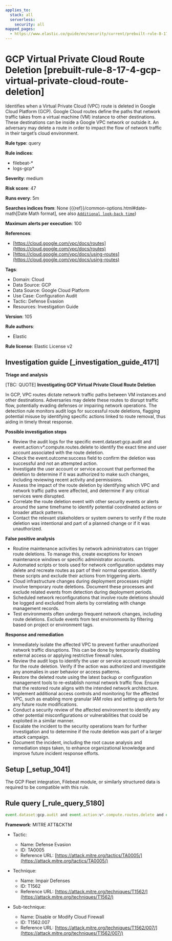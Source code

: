 ```yaml
---
applies_to:
  stack: all
  serverless:
    security: all
mapped_pages:
  - https://www.elastic.co/guide/en/security/current/prebuilt-rule-8-17-4-gcp-virtual-private-cloud-route-deletion.html
---
```


# GCP Virtual Private Cloud Route Deletion [prebuilt-rule-8-17-4-gcp-virtual-private-cloud-route-deletion]

Identifies when a Virtual Private Cloud (VPC) route is deleted in Google Cloud Platform (GCP). Google Cloud routes define the paths that network traffic takes from a virtual machine (VM) instance to other destinations. These destinations can be inside a Google VPC network or outside it. An adversary may delete a route in order to impact the flow of network traffic in their target’s cloud environment.

**Rule type**: query

**Rule indices**:

* filebeat-*
* logs-gcp*

**Severity**: medium

**Risk score**: 47

**Runs every**: 5m

**Searches indices from**: None ({{ref}}/common-options.html#date-math[Date Math format], see also [`Additional look-back time`](docs-content://solutions/security/detect-and-alert/create-detection-rule.md#rule-schedule))

**Maximum alerts per execution**: 100

**References**:

* [https://cloud.google.com/vpc/docs/routes](https://cloud.google.com/vpc/docs/routes)
* [https://cloud.google.com/vpc/docs/using-routes](https://cloud.google.com/vpc/docs/using-routes)

**Tags**:

* Domain: Cloud
* Data Source: GCP
* Data Source: Google Cloud Platform
* Use Case: Configuration Audit
* Tactic: Defense Evasion
* Resources: Investigation Guide

**Version**: 105

**Rule authors**:

* Elastic

**Rule license**: Elastic License v2

## Investigation guide [_investigation_guide_4171]

**Triage and analysis**

[TBC: QUOTE]
**Investigating GCP Virtual Private Cloud Route Deletion**

In GCP, VPC routes dictate network traffic paths between VM instances and other destinations. Adversaries may delete these routes to disrupt traffic flow, potentially evading defenses or impairing network operations. The detection rule monitors audit logs for successful route deletions, flagging potential misuse by identifying specific actions linked to route removal, thus aiding in timely threat response.

**Possible investigation steps**

* Review the audit logs for the specific event.dataset:gcp.audit and event.action:v*.compute.routes.delete to identify the exact time and user account associated with the route deletion.
* Check the event.outcome:success field to confirm the deletion was successful and not an attempted action.
* Investigate the user account or service account that performed the deletion to determine if it was authorized to make such changes, including reviewing recent activity and permissions.
* Assess the impact of the route deletion by identifying which VPC and network traffic paths were affected, and determine if any critical services were disrupted.
* Correlate the route deletion event with other security events or alerts around the same timeframe to identify potential coordinated actions or broader attack patterns.
* Contact the relevant stakeholders or system owners to verify if the route deletion was intentional and part of a planned change or if it was unauthorized.

**False positive analysis**

* Routine maintenance activities by network administrators can trigger route deletions. To manage this, create exceptions for known maintenance windows or specific administrator accounts.
* Automated scripts or tools used for network configuration updates may delete and recreate routes as part of their normal operation. Identify these scripts and exclude their actions from triggering alerts.
* Cloud infrastructure changes during deployment processes might involve temporary route deletions. Document these processes and exclude related events from detection during deployment periods.
* Scheduled network reconfigurations that involve route deletions should be logged and excluded from alerts by correlating with change management records.
* Test environments often undergo frequent network changes, including route deletions. Exclude events from test environments by filtering based on project or environment tags.

**Response and remediation**

* Immediately isolate the affected VPC to prevent further unauthorized network traffic disruptions. This can be done by temporarily disabling external access or applying restrictive firewall rules.
* Review the audit logs to identify the user or service account responsible for the route deletion. Verify if the action was authorized and investigate any anomalies in user behavior or access patterns.
* Restore the deleted route using the latest backup or configuration management tools to re-establish normal network traffic flow. Ensure that the restored route aligns with the intended network architecture.
* Implement additional access controls and monitoring for the affected VPC, such as enabling more granular IAM roles and setting up alerts for any future route modifications.
* Conduct a security review of the affected environment to identify any other potential misconfigurations or vulnerabilities that could be exploited in a similar manner.
* Escalate the incident to the security operations team for further investigation and to determine if the route deletion was part of a larger attack campaign.
* Document the incident, including the root cause analysis and remediation steps taken, to enhance organizational knowledge and improve future incident response efforts.


## Setup [_setup_1041]

The GCP Fleet integration, Filebeat module, or similarly structured data is required to be compatible with this rule.


## Rule query [_rule_query_5180]

```js
event.dataset:gcp.audit and event.action:v*.compute.routes.delete and event.outcome:success
```

**Framework**: MITRE ATT&CKTM

* Tactic:

    * Name: Defense Evasion
    * ID: TA0005
    * Reference URL: [https://attack.mitre.org/tactics/TA0005/](https://attack.mitre.org/tactics/TA0005/)

* Technique:

    * Name: Impair Defenses
    * ID: T1562
    * Reference URL: [https://attack.mitre.org/techniques/T1562/](https://attack.mitre.org/techniques/T1562/)

* Sub-technique:

    * Name: Disable or Modify Cloud Firewall
    * ID: T1562.007
    * Reference URL: [https://attack.mitre.org/techniques/T1562/007/](https://attack.mitre.org/techniques/T1562/007/)



